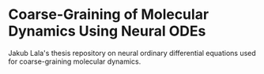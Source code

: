# Coarse-Graining of Molecular Dynamics Using Neural ODEs
Jakub Lala's thesis repository on neural ordinary differential equations used for coarse-graining molecular dynamics.

